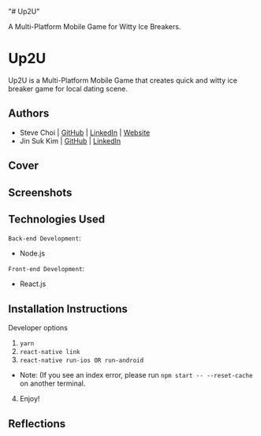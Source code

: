 "# Up2U" 

A Multi-Platform Mobile Game for Witty Ice Breakers.

# Up2U

Up2U is a Multi-Platform Mobile Game that creates quick and witty ice breaker game for local dating scene.

## Authors

- Steve Choi | [GitHub](https://github.com/stevechoiio) | [LinkedIn](https://www.linkedin.com/in/stevechoi93/) | [Website](https://choisteve.com)
- Jin Suk Kim | [GitHub](https://github.com/jinsukkim94) | [LinkedIn](https://www.linkedin.com/in/jinsukkim94//)

## Cover

## Screenshots

## Technologies Used

`Back-end Development`:

- Node.js

`Front-end Development`:

- React.js

## Installation Instructions

Developer options

1. ```yarn```
2. ```react-native link```
3. ```react-native run-ios OR run-android```

- Note: (If you see an index error, please run ```npm start -- --reset-cache``` on another terminal.

4. Enjoy!

## Reflections
